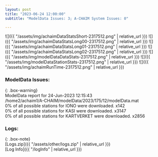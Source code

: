 ```yaml
---
layout: post
title: "2023-06-24 12:00:00"
subtitle: "ModelData Issues: 3; A-CHAIM System Issues: 0"

---
```


![]({{ "/assets/img/achaimDataStatsShort-2317512.png" | relative_url }})
![]({{ "/assets/img/achaimDataStatsLong00-2317512.png" | relative_url }})
![]({{ "/assets/img/achaimDataStatsLong01-2317512.png" | relative_url }})
![]({{ "/assets/img/achaimDataStatsLong02-2317512.png" | relative_url }})
![]({{ "/assets/img/modelDataDataStats-2317512.png" | relative_url }})
![]({{ "/assets/img/modelDataStationStats-2317512.png" | relative_url }})
![]({{ "/assets/img/achaimRunTime-2317512.png" | relative_url }})


### ModelData Issues:  
  
{: .box-warning}  
 ModelData report for 24-Jun-2023 12:15:43   
 /home2/achaim1/A-CHAIM/modelData/2023/175/12/modelData.mat   
 0% of all possible stations for IONO were downloaded. x142   
 0% of all possible stations for KASI were downloaded. x3147   
 0% of all possible stations for KARTVERKET were downloaded. x2856   
  


### Logs:  
  
{: .box-note}  
[Logs.zip]({{ "/assets/other/logs.zip" | relative_url }})  
[Log Info]({{ "/logInfo" | relative_url }})  
